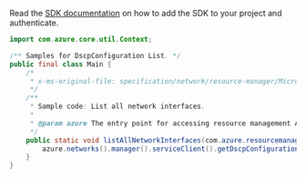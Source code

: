 Read the [SDK documentation](https://github.com/Azure/azure-sdk-for-java/blob/azure-resourcemanager_2.11.0/sdk/resourcemanager/azure-resourcemanager/README.md) on how to add the SDK to your project and authenticate.

```java
import com.azure.core.util.Context;

/** Samples for DscpConfiguration List. */
public final class Main {
    /*
     * x-ms-original-file: specification/network/resource-manager/Microsoft.Network/stable/2021-05-01/examples/DscpConfigurationListAll.json
     */
    /**
     * Sample code: List all network interfaces.
     *
     * @param azure The entry point for accessing resource management APIs in Azure.
     */
    public static void listAllNetworkInterfaces(com.azure.resourcemanager.AzureResourceManager azure) {
        azure.networks().manager().serviceClient().getDscpConfigurations().list(Context.NONE);
    }
}
```
